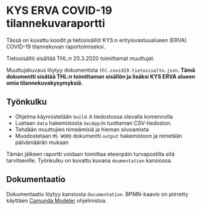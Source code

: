 # KYS ERVA COVID-19 tilannekuvaraportti

Tässä on kuvattu koodit ja tietosisällöt KYS:n erityisvastuualueen (ERVA) COVID-19 tilannekuvan raportoimiseksi.

Tietosisältö sisältää THL:n 20.3.2020 toimittamat muuttujat.

Muuttujakuvaus löytyy dokumentista `thl.covid19.tietosisalto.json`. **Tämä dokumentti sisätää THL:n toimittaman sisällön ja lisäksi KYS ERVA alueen omia tilannekuvakysymyksiä.**

## Työnkulku

- Ohjelma käynnistetään `build.R` tiedostossa olevalla komennolla
- Luetaan `data` hakemistosta `SecApp`:in tuottaman CSV-tiedoston.
- Tehdään muuttujien nimeämisiä ja hieman siivoamista
- Muodostetaan `MS WORD` dokumentti `output` hakemistoon ja nimetään päivämäärän mukaan

Tämän jälkeen raportti voidaan toimittaa eteenpäin turvapostilla sitä tarvitseville. Työnkulku on kuvattu kuvana `doumentation` kansiossa.

## Dokumentaatio

Dokumentaatio löytyy kansiosta `documentation`. BPMN-kaavio on piirretty käyttäen [Camunda Modeler](https://camunda.com/download/modeler/) ohjelmistoa.